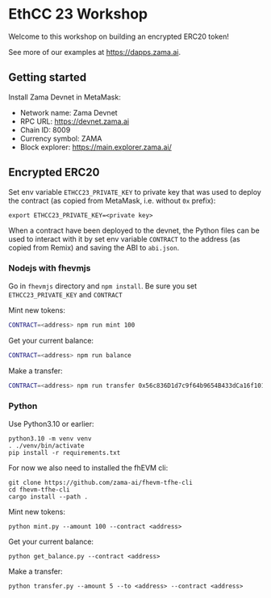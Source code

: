 # EthCC 23 Workshop

Welcome to this workshop on building an encrypted ERC20 token!

See more of our examples at https://dapps.zama.ai.

## Getting started

Install Zama Devnet in MetaMask:

- Network name: Zama Devnet
- RPC URL: https://devnet.zama.ai
- Chain ID: 8009
- Currency symbol: ZAMA
- Block explorer: https://main.explorer.zama.ai/

## Encrypted ERC20

Set env variable `ETHCC23_PRIVATE_KEY` to private key that was used to deploy the contract (as copied from MetaMask, i.e. without `0x` prefix):

```
export ETHCC23_PRIVATE_KEY=<private key>
```

When a contract have been deployed to the devnet, the Python files can be used to interact with it by set env variable `CONTRACT` to the address (as copied from Remix) and saving the ABI to `abi.json`.

### Nodejs with fhevmjs

Go in `fhevmjs` directory and `npm install`. Be sure you set `ETHCC23_PRIVATE_KEY` and `CONTRACT`

Mint new tokens:

```bash
CONTRACT=<address> npm run mint 100
```

Get your current balance:

```bash
CONTRACT=<address> npm run balance
```

Make a transfer:

```bash
CONTRACT=<address> npm run transfer 0x56c836D1d7c9f64b9654B433dCa16f1014429DC5 100
```

### Python

Use Python3.10 or earlier:

```
python3.10 -m venv venv
. ./venv/bin/activate
pip install -r requirements.txt
```

For now we also need to installed the fhEVM cli:

```
git clone https://github.com/zama-ai/fhevm-tfhe-cli
cd fhevm-tfhe-cli
cargo install --path .
```

Mint new tokens:

```
python mint.py --amount 100 --contract <address>
```

Get your current balance:

```
python get_balance.py --contract <address>
```

Make a transfer:

```
python transfer.py --amount 5 --to <address> --contract <address>
```
